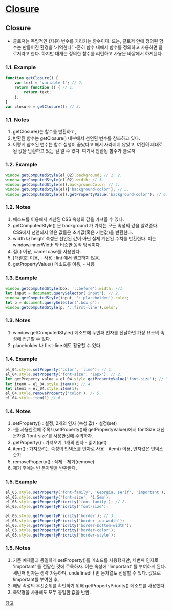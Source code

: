 # [Closure](https://kimtaekwon.github.io/TIL/javascript/closure.html)

## Closure

- 클로저는 독립적인 (자유) 변수를 가리키는 함수이다. 또는, 클로저 안에 정의된 함수는 만들어진 환경을 ‘기억한다’.
-흔히 함수 내에서 함수를 정의하고 사용하면 클로저라고 한다. 하지만 대개는 정의한 함수를 리턴하고 사용은 바깥에서 하게된다.

### 1.1. Example

``` javascript
function getClosure() {
    var text = 'variable 1'; // 2.
    return function () { // 1.
        return text;
    };
}
var closure = getClosure(); // 3.
```

### 1.1. Notes
1. getClosure()는 함수를 반환하고, 
2. 반환된 함수는 getClosure() 내부에서 선언된 변수를 참조하고 있다. 
3. 이렇게 참조된 변수는 함수 실행이 끝났다고 해서 사라지지 않았고, 여전히 제대로 된 값을 반환하고 있는 걸 알 수 있다. 여기서 반환된 함수가 클로저



### 1.2. Example

``` javascript
window.getComputedStyle(el_02).background; // 1. 2.
window.getComputedStyle(el_02).width; // 3.
window.getComputedStyle(el).backgroundColor; // 4.
window.getComputedStyle(el)['background-color']; // 5.
window.getComputedStyle(el).getPropertyValue('background-color'); // 6.
```

### 1.2. Notes
1. 메소드를 이용해서 계산된 CSS 속성의 값을 가져올 수 있다.
2. getComputedStyle() 은 background 가 가지는 모든 속성의 값을 알려준다. CSS에서 선언되지 않은 값들은 초기값(혹은 기본값)을 반환한다.
3. width 나 height 속성은 선언된 값이 아닌 실제 계산된 수치를 반환한다. 이는 window.innerWidth 와 비슷한 동작 방식이다.
4. 점(.) 이용, camel case를 사용한다.
5. [대괄호] 이용, - 사용 : lint 에서 권고하지 않음.
6. getPropertyValue() 메소드를 이용, - 사용


### 1.3. Example

``` javascript
window.getComputedStyle(box, '::before').width; //1.
let input = document.querySelector('input'); // 2.
window.getComputedStyle(input, '::placeholder').color;
let p = document.querySelector('.box p');
window.getComputedStyle(p, '::first-line').color;
```

### 1.3. Notes
1. window.getComputedStyle() 메소드에 두번째 인자를 전달하면 가상 요소의 속성에 접근할 수 있다.
2. placeholder 나 first-line 에도 활용할 수 있다.


### 1.4. Example

``` javascript
el_04.style.setProperty('color', 'lime'); // 1.
el_04.style.setProperty('font-size', '16px'); // 2.
let getProperty_value = el_04.style.getPropertyValue('font-size'); // 3.
let item0 = el_04.style.item(0); // 4.
let item1 = el_04.style.item(1);
el_04.style.removeProperty('color'); // 5.
el_04.style.item(1) // 6.
```

### 1.4. Notes
1. setProperty() : 설정, 2개의 인자 (속성,값) - 설정(set)
2. -를 사용한것에 주목! (setProperty()와 getPropertyValue()에서 fontSize 대신 문자열 'font-size'를 사용한것에 주의하자.
3. getProperty() : 가져오기, 1개의 인자 - 읽기(get)
4. item() : 가져오려는 속성의 인덱스를 인자로 사용 - item() 이용, 인자값은 인덱스 숫자
5. removeProperty() : 삭제 - 제거(remove)
6. 제거 후에는 빈 문자열을 반환한다.


### 1.5. Example

``` javascript
el_05.style.setProperty('font-family', 'Georgia, serif', 'important'); // 1.
el_05.style.setProperty('font-size', '1.5em');
el_05.style.getPropertyPriority('font-family'); // 2.
el_05.style.getPropertyPriority('font-size');

el_05.style.getPropertyPriority('border'); // 3.
el_05.style.getPropertyPriority('border-top-width');
el_05.style.getPropertyPriority('border-bottom-width');
el_05.style.getPropertyPriority('border-color');
el_05.style.getPropertyPriority('border-style');
```

### 1.5. Notes
1. 기존 예제들과 동일하게 setProperty()를 메소드를 사용했지만, 세번째 인자로 'important' 를 전달한 것에 주목하자. 이는 속성에 '!important' 를 부여하게 된다. 세번째 인자는 생략 가능하며, undefined나 빈 문자열도 전달할 수 있다. 값으로 !important를 부여한 후, 
2. 해당 속성의 우선순위를 확인하기 위해 getPropertyPriority() 메소드를 사용했다.
3. 축약형을 사용해도 모두 동일한 값을 반환.




[참고](https://developer.mozilla.org/en-US/docs/Web/API/CSS_Object_Model)